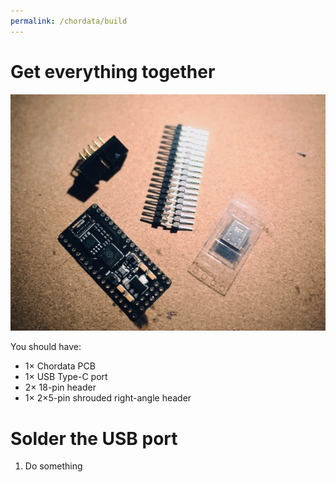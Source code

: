 ```yaml
---
permalink: /chordata/build
---
```


# Get everything together

![photo of a Chordata PCB, a USB Type-C port, 2 18-pin headers and a 2x5-pin shrouded right-angle header, on a cork desk mat](/eurorack/accessories/chordata/docs/images/01-parts.jpeg)

You should have:

- 1&times; Chordata PCB
- 1&times; USB Type-C port
- 2&times; 18-pin header
- 1&times; 2&times;5-pin shrouded right-angle header

# Solder the USB port

1. Do something
